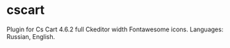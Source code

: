 # cscart
Plugin for Cs Cart 4.6.2 full Ckeditor width Fontawesome icons. Languages: Russian, English.
